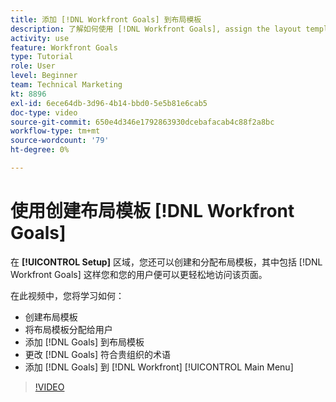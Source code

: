```yaml
---
title: 添加 [!DNL Workfront Goals] 到布局模板
description: 了解如何使用 [!DNL Workfront Goals], assign the layout template to users, and change [!DNL Goals] 术语。
activity: use
feature: Workfront Goals
type: Tutorial
role: User
level: Beginner
team: Technical Marketing
kt: 8896
exl-id: 6ece64db-3d96-4b14-bbd0-5e5b81e6cab5
doc-type: video
source-git-commit: 650e4d346e1792863930dcebafacab4c88f2a8bc
workflow-type: tm+mt
source-wordcount: '79'
ht-degree: 0%

---
```


# 使用创建布局模板 [!DNL Workfront Goals]

在 **[!UICONTROL Setup]** 区域，您还可以创建和分配布局模板，其中包括 [!DNL Workfront Goals] 这样您和您的用户便可以更轻松地访问该页面。

在此视频中，您将学习如何：

* 创建布局模板
* 将布局模板分配给用户
* 添加 [!DNL Goals] 到布局模板
* 更改 [!DNL Goals] 符合贵组织的术语
* 添加 [!DNL Goals] 到 [!DNL Workfront] [!UICONTROL Main Menu]

>[!VIDEO](https://video.tv.adobe.com/v/335190/?quality=12&learn=on)

<!--
Learn more graphic
-->
